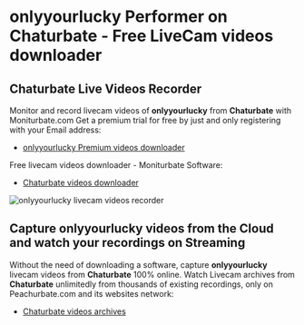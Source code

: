 # onlyyourlucky Performer on Chaturbate - Free LiveCam videos downloader

## Chaturbate Live Videos Recorder

Monitor and record livecam videos of **onlyyourlucky** from **Chaturbate** with Moniturbate.com
Get a premium trial for free by just and only registering with your Email address:
* [onlyyourlucky Premium videos downloader](https://moniturbate.com/request-demo-licence-key.html)

Free livecam videos downloader - Moniturbate Software:
* [Chaturbate videos downloader](https://moniturbate.com/moniturbate-download-software.html)

![onlyyourlucky livecam videos recorder](https://peachurnet.com/templates/moniturbate-software.png)


## Capture onlyyourlucky videos from the Cloud and watch your recordings on Streaming

Without the need of downloading a software, capture **onlyyourlucky** livecam videos from **Chaturbate** 100% online.
Watch Livecam archives from **Chaturbate** unlimitedly from thousands of existing recordings, only on Peachurbate.com and its websites network:
* [Chaturbate videos archives](https://peachurnet.com/)
